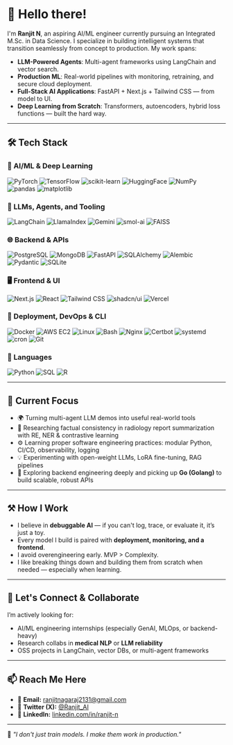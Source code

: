 # 👋 Hello there!

I'm **Ranjit N**, an aspiring AI/ML engineer currently pursuing an Integrated M.Sc. in Data Science. I specialize in building intelligent systems that transition seamlessly from concept to production. My work spans:

- **LLM-Powered Agents**: Multi-agent frameworks using LangChain and vector search.
- **Production ML**: Real-world pipelines with monitoring, retraining, and secure cloud deployment.
- **Full-Stack AI Applications**: FastAPI + Next.js + Tailwind CSS — from model to UI.
- **Deep Learning from Scratch**: Transformers, autoencoders, hybrid loss functions — built the hard way.

---

## 🛠️ Tech Stack

### 🧠 AI/ML & Deep Learning  
![PyTorch](https://img.shields.io/badge/PyTorch-EE4C2C?style=flat&logo=pytorch&logoColor=white)
![TensorFlow](https://img.shields.io/badge/TensorFlow-FF6F00?style=flat&logo=tensorflow&logoColor=white)
![scikit-learn](https://img.shields.io/badge/scikit--learn-F7931E?style=flat&logo=scikit-learn&logoColor=white)
![HuggingFace](https://img.shields.io/badge/HuggingFace-FFD21F?style=flat&logo=huggingface&logoColor=white)
![NumPy](https://img.shields.io/badge/NumPy-013243?style=flat&logo=numpy&logoColor=white)
![pandas](https://img.shields.io/badge/Pandas-150458?style=flat&logo=pandas&logoColor=white)
![matplotlib](https://img.shields.io/badge/Matplotlib-11557C?style=flat&logo=matplotlib&logoColor=white)

### 🧩 LLMs, Agents, and Tooling  
![LangChain](https://img.shields.io/badge/LangChain-000000?style=flat&logo=langchain&logoColor=white)
![LlamaIndex](https://img.shields.io/badge/LlamaIndex-4B32C3?style=flat&logo=dataiku&logoColor=white)
![Gemini](https://img.shields.io/badge/Gemini_Pro-4285F4?style=flat&logo=google&logoColor=white)
![smol-ai](https://img.shields.io/badge/Smol_Agents-FFB300?style=flat&logo=brain&logoColor=white)
![FAISS](https://img.shields.io/badge/FAISS-0080FF?style=flat&logo=vectorworks&logoColor=white)

### 🌐 Backend & APIs  
![PostgreSQL](https://img.shields.io/badge/PostgreSQL-4169E1?style=flat&logo=postgresql&logoColor=white)
![MongoDB](https://img.shields.io/badge/MongoDB-47A248?style=flat&logo=mongodb&logoColor=white)
![FastAPI](https://img.shields.io/badge/FastAPI-009688?style=flat&logo=fastapi&logoColor=white)
![SQLAlchemy](https://img.shields.io/badge/SQLAlchemy-CA504E?style=flat&logo=python&logoColor=white)
![Alembic](https://img.shields.io/badge/Alembic-3B4455?style=flat&logo=python&logoColor=white)
![Pydantic](https://img.shields.io/badge/Pydantic-0A66C2?style=flat&logo=python&logoColor=white)
![SQLite](https://img.shields.io/badge/SQLite-003B57?style=flat&logo=sqlite&logoColor=white)

### 🖥️ Frontend & UI  
![Next.js](https://img.shields.io/badge/Next.js-000000?style=flat&logo=next.js&logoColor=white)
![React](https://img.shields.io/badge/React-61DAFB?style=flat&logo=react&logoColor=black)
![Tailwind CSS](https://img.shields.io/badge/Tailwind_CSS-38B2AC?style=flat&logo=tailwind-css&logoColor=white)
![shadcn/ui](https://img.shields.io/badge/shadcn_ui-4A5568?style=flat&logo=react&logoColor=white)
![Vercel](https://img.shields.io/badge/Vercel-000000?style=flat&logo=vercel&logoColor=white)

### 🚀 Deployment, DevOps & CLI  
![Docker](https://img.shields.io/badge/Docker-2496ED?style=flat&logo=docker&logoColor=white)
![AWS EC2](https://img.shields.io/badge/AWS_EC2-FF9900?style=flat&logo=amazon-aws&logoColor=white)
![Linux](https://img.shields.io/badge/Linux-FCC624?style=flat&logo=linux&logoColor=black)
![Bash](https://img.shields.io/badge/Bash-4EAA25?style=flat&logo=gnubash&logoColor=white)
![Nginx](https://img.shields.io/badge/Nginx-009639?style=flat&logo=nginx&logoColor=white)
![Certbot](https://img.shields.io/badge/Certbot-3F7DD9?style=flat&logo=letsencrypt&logoColor=white)
![systemd](https://img.shields.io/badge/systemd-000000?style=flat&logo=linux&logoColor=white)
![cron](https://img.shields.io/badge/cron-005F87?style=flat&logo=linux&logoColor=white)
![Git](https://img.shields.io/badge/Git-F05032?style=flat&logo=git&logoColor=white)

### 🔣 Languages  
![Python](https://img.shields.io/badge/Python-3776AB?style=flat&logo=python&logoColor=white)
![SQL](https://img.shields.io/badge/SQL-4479A1?style=flat&logo=postgresql&logoColor=white)
![R](https://img.shields.io/badge/R-276DC3?style=flat&logo=r&logoColor=white)

---

## 🎯 Current Focus

- 🌍 Turning multi-agent LLM demos into useful real-world tools  
- 🧠 Researching factual consistency in radiology report summarization with RE, NER & contrastive learning  
- ⚙️ Learning proper software engineering practices: modular Python, CI/CD, observability, logging  
- 💡 Experimenting with open-weight LLMs, LoRA fine-tuning, RAG pipelines  
- 🧱 Exploring backend engineering deeply and picking up **Go (Golang)** to build scalable, robust APIs

---

## ⚒️ How I Work

- I believe in **debuggable AI** — if you can't log, trace, or evaluate it, it’s just a toy.
- Every model I build is paired with **deployment, monitoring, and a frontend**.
- I avoid overengineering early. MVP > Complexity.  
- I like breaking things down and building them from scratch when needed — especially when learning.

---

## 🤝 Let's Connect & Collaborate

I’m actively looking for:
- AI/ML engineering internships (especially GenAI, MLOps, or backend-heavy)
- Research collabs in **medical NLP** or **LLM reliability**
- OSS projects in LangChain, vector DBs, or multi-agent frameworks

---

## 📫 Reach Me Here

- 📧 **Email:** [ranjitnagaraj2131@gmail.com](mailto:ranjitnagaraj2131@gmail.com)  
- 🧠 **Twitter (X):** [@Ranjit_AI](https://twitter.com/Ranjit_AI)  
- 💼 **LinkedIn:** [linkedin.com/in/ranjit-n](https://linkedin.com/in/ranjit-n)

---

🧪 *"I don't just train models. I make them work in production."*
